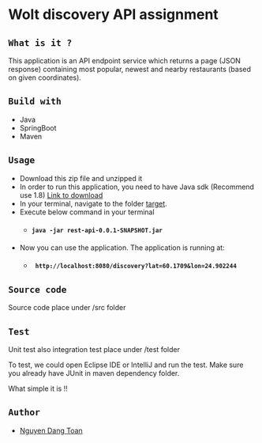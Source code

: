 # **Wolt discovery API assignment**

## `What is it ?`

   This application is an API endpoint service which returns a page (JSON response) containing most popular, newest and nearby restaurants (based on given coordinates).

## `Build with`

* Java
* SpringBoot
* Maven

## `Usage`

*  Download this zip file and unzipped it
*  In order to run this application, you need to have Java sdk (Recommend use 1.8) [Link to download](https://www.oracle.com/java/technologies/javase/javase-jdk8-downloads.html)
*  In your terminal, navigate to the folder [target](target).
*  Execute below command in your terminal
    * #### `java -jar rest-api-0.0.1-SNAPSHOT.jar`
* Now you can use the application. The application is running at:
    * #### ` http://localhost:8080/discovery?lat=60.1709&lon=24.902244`

## `Source code`

 Source code place under /src folder

## `Test`

 Unit test also integration test place under /test folder
 
 To test, we could open Eclipse IDE or IntelliJ and run the test. Make sure you already have JUnit in maven dependency folder. 
  
 What simple it is !!

## `Author`
   * [Nguyen Dang Toan](https://www.linkedin.com/in/nguyendangtoan/)

